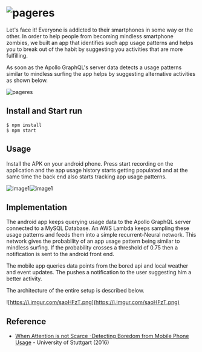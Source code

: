 
# ![pageres](https://i.imgur.com/50tfiFo.png)
Let's face it! Everyone is addicted to their smartphones in some way or the other. 
In order to help people from becoming mindless smartphone zombies, we built an app that identifies such app usage patterns and helps you to break out of the habit by suggesting you activities that are more fulfilling. 

As soon as the Apollo GraphQL's server data detects a usage patterns similar to mindless surfing the app helps by suggesting alternative activities as shown below.

![pageres](https://i.imgur.com/PuGw6dP.jpg)

## Install and Start run

```
$ npm install 
$ npm start 
```


## Usage
Install the  APK on your android phone. 
Press start recording on the application and the app usage history starts getting populated and at the same time the back end also starts tracking app usage patterns.

![image1](https://i.imgur.com/yVHaid5.png)![image1](https://i.imgur.com/kNtPNqO.png)

## Implementation
The android app keeps querying usage data to the Apollo GraphQL server connected to a MySQL Database. 
An AWS Lambda keeps sampling these usage patterns and feeds them into a simple recurrent-Neural network. 
This network gives the probability of an app usage pattern being similar to mindless surfing. 
If the probability crosses a threshold of 0.75 then a notification is sent to the android front end. 

The mobile app queries data points from the bored api and local weather and event updates. The pushes a notification to the user suggesting him a better activity. 

The architecture of the  entire setup is described below. 

![https://i.imgur.com/saoHFzT.png](https://i.imgur.com/saoHFzT.png)



## Reference

- [When Attention is not Scarce -Detecting Boredom from Mobile Phone Usage](https://pielot.org/pubs/Pielot2015-UbiComp-Boredom-Detection.pdf) - University of Stuttgart (2016)
